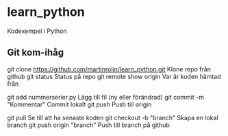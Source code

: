 # learn_python
Kodexempel i Python


## Git kom-ihåg

git clone https://github.com/martinrolin/learn_python.git     Klone repo från github
git status                                                    Status på repo
git remote show origin                                        Var är koden hämtad från


git add nummerserier.py                                       Lägg till fil (ny eller förändrad)
git commit -m "Kommentar"                                     Commit lokalt
git push                                                      Push till origin


git pull                                                      Se till att ha senaste koden
git checkout -b "branch"                                      Skapa en lokal branch
git push origin "branch"                                      Push till branch på github

